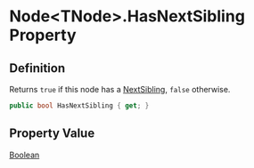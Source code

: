 # Node&lt;TNode&gt;.HasNextSibling Property
## Definition

Returns `true` if this node has a [NextSibling](MrKWatkins.Ast.Node-1.NextSibling.md), `false` otherwise.

```c#
public bool HasNextSibling { get; }
```

## Property Value

[Boolean](https://learn.microsoft.com/en-gb/dotnet/api/System.Boolean)
